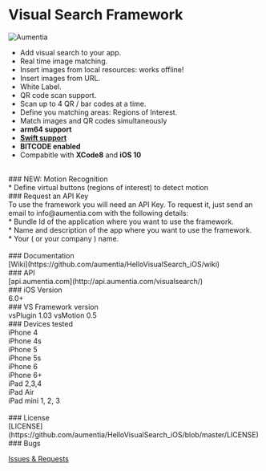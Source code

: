 Visual Search Framework
=======================

<p align="left" >
  <img src="http://www.aumentia.com/images/sdks/sdkvisual.png" alt="Aumentia" title="Aumentia">
</p>

* Add visual search to your app.
* Real time image matching.
* Insert images from local resources: works offline!
* Insert images from URL.
* White Label.
* QR code scan support.
* Scan up to 4 QR / bar codes at a time.
* Define you matching areas: Regions of Interest.
* Match images and QR codes simultaneously
* **arm64 support**
* **[Swift support](https://github.com/aumentia/HelloVisualSearch_iOS/wiki/Connect-to-SWIFT)**
* **BITCODE enabled**
* Compabitle with **XCode8** and **iOS 10**

<br>
### NEW: Motion Recognition
<br>
* Define virtual buttons (regions of interest) to detect motion

<br>
### Request an API Key
<br>
To use the framework you will need an API Key. To request it, just send an email to info@aumentia.com with the following details:
<br>
* Bundle Id of the application where you want to use the framework.
<br>
* Name and description of the app where you want to use the framework.
<br>
* Your ( or your company ) name.<br>

<br>
### Documentation
<br>
[Wiki](https://github.com/aumentia/HelloVisualSearch_iOS/wiki)

<br>
### API
<br>
[api.aumentia.com](http://api.aumentia.com/visualsearch/)

<br>
### iOS Version
<br>
6.0+

<br>
### VS Framework version
<br>
vsPlugin 1.03
vsMotion 0.5

<br>
### Devices tested
<br>
 iPhone 4<br>
 iPhone 4s<br>
 iPhone 5<br>
 iPhone 5s<br>
 iPhone 6<br>
 iPhone 6+<br>
 iPad 2,3,4<br>
 iPad Air<br>
 iPad mini 1, 2, 3<br>
 
 <br>
### License
    <br>
[LICENSE](https://github.com/aumentia/HelloVisualSearch_iOS/blob/master/LICENSE)

<br>
### Bugs
    <br>

[Issues & Requests](https://github.com/aumentia/HelloVisualSearch_iOS/issues)
